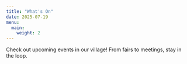```yaml
---
title: "What's On"
date: 2025-07-19
menu:
  main:
    weight: 2
---
```

Check out upcoming events in our village! From fairs to meetings, stay in the loop.
